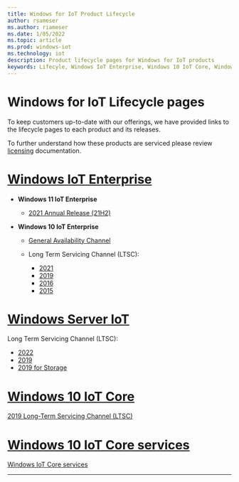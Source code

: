 ```yaml
---
title: Windows for IoT Product Lifecycle
author: rsameser
ms.author: riameser
ms.date: 1/05/2022
ms.topic: article
ms.prod: windows-iot
ms.technology: iot
description: Product lifecycle pages for Windows for IoT products
keywords: Lifecyle, Windows IoT Enterprise, Windows 10 IoT Core, Windows Sever IoT 2022
---
```


# Windows for IoT Lifecycle pages

To keep customers up-to-date with our offerings, we have provided links to the lifecycle pages to each product and its releases.  

To further understand how these products are serviced please review [licensing](../iot-enterprise/Commercialization/Licensing.md) documentation.

# [Windows IoT Enterprise](#tab/2021)

* **Windows 11 IoT Enterprise**
  * [2021 Annual Release (21H2)](/lifecycle/products/windows-11-iot-enterprise-version-21h2)


* **Windows 10 IoT Enterprise**
  * [General Availability Channel](/lifecycle/products/windows-10-iot-enterprise)

  * Long Term Servicing Channel (LTSC):
    * [2021](/lifecycle/products/windows-10-iot-enterprise-ltsc-2021)
    * [2019](/lifecycle/products/windows-10-iot-enterprise-ltsc-2019)
    * [2016](/lifecycle/products/windows-10-iot-enterprise-ltsb-2016)
    * [2015](/lifecycle/products/windows-10-iot-enterprise-2015-ltsb)


# [Windows Server IoT](#tab/2020)
Long Term Servicing Channel (LTSC):
* [2022](/lifecycle/products/windows-server-iot-2022)
* [2019](/lifecycle/products/windows-server-iot-2019)
* [2019 for Storage](/lifecycle/products/windows-server-iot-2019-for-storage)


# [Windows 10 IoT Core](#tab/2019)
[2019 Long-Term Servicing Channel (LTSC)](/lifecycle/products/windows-10-iot-ltsc-2019)

# [Windows 10 IoT Core services](#tab/2018)
[Windows IoT Core services](/lifecycle/products/windows-10-iot-core-services)


---
